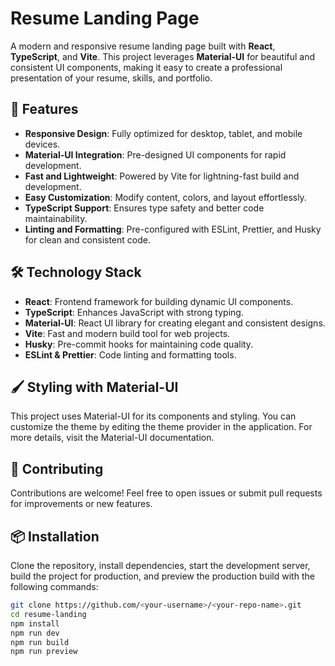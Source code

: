 # Resume Landing Page

A modern and responsive resume landing page built with **React**, **TypeScript**, and **Vite**. This project leverages **Material-UI** for beautiful and consistent UI components, making it easy to create a professional presentation of your resume, skills, and portfolio.

## 🚀 Features

- **Responsive Design**: Fully optimized for desktop, tablet, and mobile devices.  
- **Material-UI Integration**: Pre-designed UI components for rapid development.  
- **Fast and Lightweight**: Powered by Vite for lightning-fast build and development.  
- **Easy Customization**: Modify content, colors, and layout effortlessly.  
- **TypeScript Support**: Ensures type safety and better code maintainability.  
- **Linting and Formatting**: Pre-configured with ESLint, Prettier, and Husky for clean and consistent code.

## 🛠️ Technology Stack

- **React**: Frontend framework for building dynamic UI components.  
- **TypeScript**: Enhances JavaScript with strong typing.  
- **Material-UI**: React UI library for creating elegant and consistent designs.  
- **Vite**: Fast and modern build tool for web projects.  
- **Husky**: Pre-commit hooks for maintaining code quality.  
- **ESLint & Prettier**: Code linting and formatting tools.
  
## 🖌️ Styling with Material-UI

This project uses Material-UI for its components and styling. You can customize the theme by editing the theme provider in the application. For more details, visit the Material-UI documentation.

## 🤝 Contributing

Contributions are welcome! Feel free to open issues or submit pull requests for improvements or new features.

## 📦 Installation

Clone the repository, install dependencies, start the development server, build the project for production, and preview the production build with the following commands:  
```bash
git clone https://github.com/<your-username>/<your-repo-name>.git
cd resume-landing
npm install
npm run dev
npm run build
npm run preview

